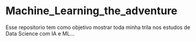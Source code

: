 # Machine_Learning_the_adventure
Esse repositorio tem como objetivo mostrar toda minha trila nos estudos de Data Science com IA e ML...
